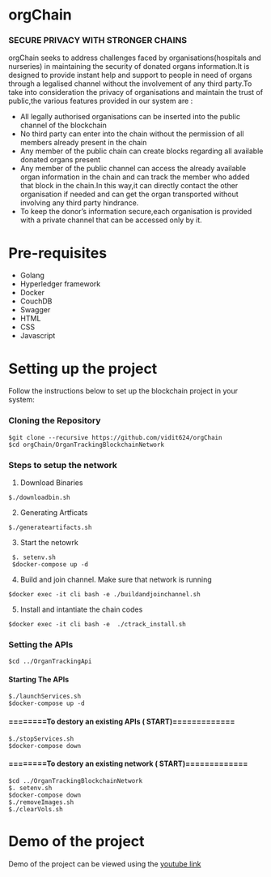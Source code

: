 # orgChain 
###  SECURE PRIVACY WITH STRONGER CHAINS
orgChain seeks to address challenges faced by organisations(hospitals and nurseries)  in maintaining the security of donated organs information.It is designed to provide instant help and support to people in need of organs through a legalised channel without the involvement of any third party.To take into consideration the privacy of organisations and maintain the trust of public,the various features provided in our system are :
- All legally authorised organisations can be inserted into the public channel of the blockchain
- No third party can enter into the chain without the permission of all members already present in the chain
- Any member of the public chain can create blocks regarding all available donated organs present
- Any member  of the public channel can access the already available organ information in the chain and can track the member who added that block in the chain.In this way,it can directly contact the other organisation if needed and can get the organ transported without involving any third party hindrance.
- To keep the donor’s information secure,each organisation is provided with a private channel that can be accessed only by it.  

# Pre-requisites
- Golang
- Hyperledger framework
- Docker 
- CouchDB
- Swagger 
- HTML
- CSS 
- Javascript

# Setting up the project
Follow the instructions below to set up the blockchain project in your system:

### Cloning the Repository
```
$git clone --recursive https://github.com/vidit624/orgChain
$cd orgChain/OrganTrackingBlockchainNetwork

```
### Steps to setup the network

1. Download Binaries
```
$./downloadbin.sh

```
2. Generating Artficats
```
$./generateartifacts.sh

```
3. Start the netowrk  

```
 $. setenv.sh 
 $docker-compose up -d 

```

4. Build and join channel. Make sure that network is running 

```
$docker exec -it cli bash -e ./buildandjoinchannel.sh 

```

5. Install and intantiate the chain codes 
  
```
$docker exec -it cli bash -e  ./ctrack_install.sh

```

### Setting the APIs

```
$cd ../OrganTrackingApi
```

#### Starting The APIs

```
$./launchServices.sh
$docker-compose up -d

```

#### ========To destory  an existing APIs ( START)============= 
```
$./stopServices.sh 
$docker-compose down 
```

#### ========To destory  an existing network ( START)============= 
```
$cd ../OrganTrackingBlockchainNetwork
$. setenv.sh 
$docker-compose down 
$./removeImages.sh
$./clearVols.sh
```

# Demo of the project
Demo of the project can be viewed using the [youtube link](https://www.youtube.com/watch?v=ErZcke-5G0A&feature=youtu.be)

